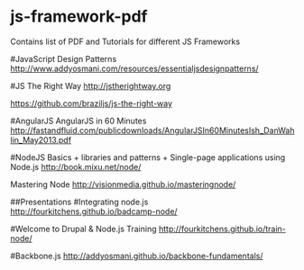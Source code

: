 # js-framework-pdf
Contains list of PDF and Tutorials for different JS Frameworks

#JavaScript Design Patterns
http://www.addyosmani.com/resources/essentialjsdesignpatterns/

#JS The Right Way
http://jstherightway.org

https://github.com/braziljs/js-the-right-way

#AngularJS
AngularJS in 60 Minutes
http://fastandfluid.com/publicdownloads/AngularJSIn60MinutesIsh_DanWahlin_May2013.pdf


#NodeJS
Basics + libraries and patterns + Single-page applications using Node.js
http://book.mixu.net/node/

Mastering Node
http://visionmedia.github.io/masteringnode/

##Presentations
#Integrating node.js
http://fourkitchens.github.io/badcamp-node/

#Welcome to Drupal & Node.js Training
http://fourkitchens.github.io/train-node/


#Backbone.js
http://addyosmani.github.io/backbone-fundamentals/
